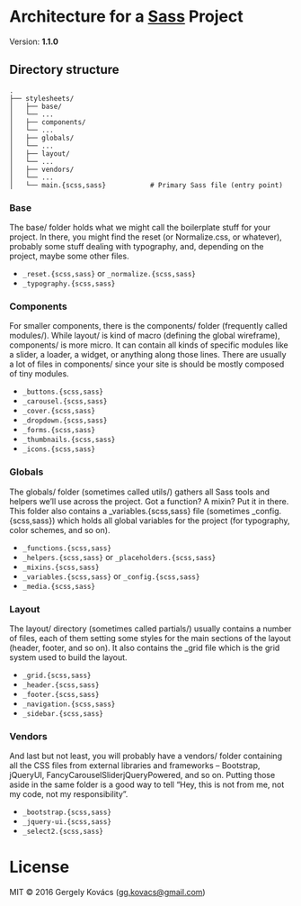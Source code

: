 # Architecture for a [Sass](http://sass-lang.com) Project
Version: **1.1.0**

## Directory structure

    .
    ├── stylesheets/
    │   ├── base/
    │   └── ...
    │   ├── components/
    │   └── ...
    │   ├── globals/
    │   └── ...
    │   ├── layout/
    │   └── ...
    │   ├── vendors/
    │   └── ...
    │   └── main.{scss,sass}           # Primary Sass file (entry point)

### Base

The base/ folder holds what we might call the boilerplate stuff for your project. In there, you might find the reset (or Normalize.css, or whatever), probably some stuff dealing with typography, and, depending on the project, maybe some other files.

- `_reset.{scss,sass}` or `_normalize.{scss,sass}`
- `_typography.{scss,sass}`

### Components

For smaller components, there is the components/ folder (frequently called modules/). While layout/ is kind of macro (defining the global wireframe), components/ is more micro. It can contain all kinds of specific modules like a slider, a loader, a widget, or anything along those lines. There are usually a lot of files in components/ since your site is should be mostly composed of tiny modules.

- `_buttons.{scss,sass}`
- `_carousel.{scss,sass}`
- `_cover.{scss,sass}`
- `_dropdown.{scss,sass}`
- `_forms.{scss,sass}`
- `_thumbnails.{scss,sass}`
- `_icons.{scss,sass}`

### Globals

The globals/ folder (sometimes called utils/) gathers all Sass tools and helpers we’ll use across the project. Got a function? A mixin? Put it in there. This folder also contains a _variables.{scss,sass} file (sometimes _config.{scss,sass}) which holds all global variables for the project (for typography, color schemes, and so on).

- `_functions.{scss,sass}`
- `_helpers.{scss,sass}` or `_placeholders.{scss,sass}`
- `_mixins.{scss,sass}`
- `_variables.{scss,sass}` or `_config.{scss,sass}`
- `_media.{scss,sass}`

### Layout

The layout/ directory (sometimes called partials/) usually contains a number of files, each of them setting some styles for the main sections of the layout (header, footer, and so on). It also contains the _grid file which is the grid system used to build the layout.

- `_grid.{scss,sass}`
- `_header.{scss,sass}`
- `_footer.{scss,sass}`
- `_navigation.{scss,sass}`
- `_sidebar.{scss,sass}`

### Vendors

And last but not least, you will probably have a vendors/ folder containing all the CSS files from external libraries and frameworks – Bootstrap, jQueryUI, FancyCarouselSliderjQueryPowered, and so on. Putting those aside in the same folder is a good way to tell “Hey, this is not from me, not my code, not my responsibility”.

- `_bootstrap.{scss,sass}`
- `_jquery-ui.{scss,sass}`
- `_select2.{scss,sass}`

# License
MIT © 2016 Gergely Kovács (gg.kovacs@gmail.com)
